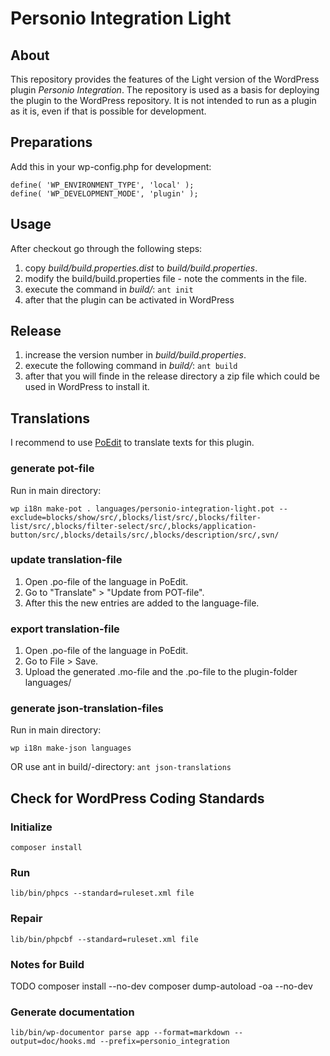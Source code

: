 # Personio Integration Light

## About

This repository provides the features of the Light version of the WordPress plugin _Personio Integration_. The repository is used as a basis for deploying the plugin to the WordPress repository. It is not intended to run as a plugin as it is, even if that is possible for development.

## Preparations

Add this in your wp-config.php for development:

```
define( 'WP_ENVIRONMENT_TYPE', 'local' );
define( 'WP_DEVELOPMENT_MODE', 'plugin' );
```

## Usage

After checkout go through the following steps:

1. copy _build/build.properties.dist_ to _build/build.properties_.
2. modify the build/build.properties file - note the comments in the file.
3. execute the command in _build/_: `ant init`
4. after that the plugin can be activated in WordPress

## Release

1. increase the version number in _build/build.properties_.
2. execute the following command in _build/_: `ant build`
3. after that you will finde in the release directory a zip file which could be used in WordPress to install it.

## Translations

I recommend to use [PoEdit](https://poedit.net/) to translate texts for this plugin.

### generate pot-file

Run in main directory:

`wp i18n make-pot . languages/personio-integration-light.pot --exclude=blocks/show/src/,blocks/list/src/,blocks/filter-list/src/,blocks/filter-select/src/,blocks/application-button/src/,blocks/details/src/,blocks/description/src/,svn/`

### update translation-file

1. Open .po-file of the language in PoEdit.
2. Go to "Translate" > "Update from POT-file".
3. After this the new entries are added to the language-file.

### export translation-file

1. Open .po-file of the language in PoEdit.
2. Go to File > Save.
3. Upload the generated .mo-file and the .po-file to the plugin-folder languages/

### generate json-translation-files

Run in main directory:

`wp i18n make-json languages`

OR use ant in build/-directory: `ant json-translations`

## Check for WordPress Coding Standards

### Initialize

`composer install`

### Run

`lib/bin/phpcs --standard=ruleset.xml file`

### Repair

`lib/bin/phpcbf --standard=ruleset.xml file`

### Notes for Build
TODO
composer install --no-dev
composer dump-autoload -oa --no-dev

### Generate documentation

`lib/bin/wp-documentor parse app --format=markdown --output=doc/hooks.md --prefix=personio_integration`

